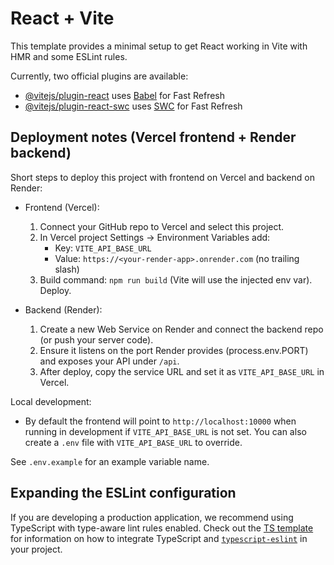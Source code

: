 # React + Vite

This template provides a minimal setup to get React working in Vite with HMR and some ESLint rules.

Currently, two official plugins are available:

- [@vitejs/plugin-react](https://github.com/vitejs/vite-plugin-react/blob/main/packages/plugin-react) uses [Babel](https://babeljs.io/) for Fast Refresh
- [@vitejs/plugin-react-swc](https://github.com/vitejs/vite-plugin-react/blob/main/packages/plugin-react-swc) uses [SWC](https://swc.rs/) for Fast Refresh

## Deployment notes (Vercel frontend + Render backend)

Short steps to deploy this project with frontend on Vercel and backend on Render:

- Frontend (Vercel):
	1. Connect your GitHub repo to Vercel and select this project.
	2. In Vercel project Settings -> Environment Variables add:
		 - Key: `VITE_API_BASE_URL`
		 - Value: `https://<your-render-app>.onrender.com` (no trailing slash)
	3. Build command: `npm run build` (Vite will use the injected env var). Deploy.

- Backend (Render):
	1. Create a new Web Service on Render and connect the backend repo (or push your server code).
	2. Ensure it listens on the port Render provides (process.env.PORT) and exposes your API under `/api`.
	3. After deploy, copy the service URL and set it as `VITE_API_BASE_URL` in Vercel.

Local development:

- By default the frontend will point to `http://localhost:10000` when running in development if `VITE_API_BASE_URL` is not set. You can also create a `.env` file with `VITE_API_BASE_URL` to override.

See `.env.example` for an example variable name.

## Expanding the ESLint configuration

If you are developing a production application, we recommend using TypeScript with type-aware lint rules enabled. Check out the [TS template](https://github.com/vitejs/vite/tree/main/packages/create-vite/template-react-ts) for information on how to integrate TypeScript and [`typescript-eslint`](https://typescript-eslint.io) in your project.
